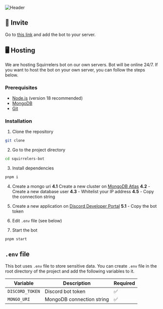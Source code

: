 ![Header](https://socialify.git.ci/chimpdev/squirrelers-bot/image?description=1&font=Jost&issues=1&language=1&name=1&owner=1&pattern=Circuit%20Board&stargazers=1&theme=Light)

## 🔗 Invite

Go to [this link](https://discord.com/api/oauth2/authorize?client_id=1160905184663314532&permissions=34816&scope=bot) and add the bot to your server.

## 🖥️ Hosting

We are hosting Squirrelers bot on our own servers. Bot will be online 24/7. If you want to host the bot on your own server, you can follow the steps below.

### Prerequisites

- [Node.js](https://nodejs.org/en/) (version 18 recommended)
- [MongoDB](https://www.mongodb.com/)
- [Git](https://git-scm.com/)

### Installation

1. Clone the repository
```bash
git clone
```

2. Go to the project directory
```bash
cd squirrelers-bot
```

3. Install dependencies
```bash
pnpm i
```

4. Create a mongo uri
**4.1** Create a new cluster on [MongoDB Atlas](https://www.mongodb.com/cloud/atlas)
**4.2** - Create a new database user
**4.3** - Whitelist your IP address
**4.5** - Copy the connection string
5. Create a new application on [Discord Developer Portal](https://discord.com/developers/applications)
**5.1** - Copy the bot token

6. Edit `.env` file (see below)

7. Start the bot
```bash
pnpm start
```

## `.env` file

This bot uses `.env` file to store sensitive data. You can create `.env` file in the root directory of the project and add the following variables to it.

| Variable | Description | Required
| - | - | -
| `DISCORD_TOKEN` | Discord bot token | ✅
| `MONGO_URI` | MongoDB connection string | ✅